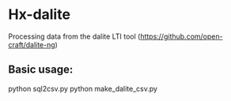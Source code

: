 # Hx-dalite
Processing data from the dalite LTI tool (https://github.com/open-craft/dalite-ng)

## Basic usage:
python sql2csv.py
python make_dalite_csv.py
